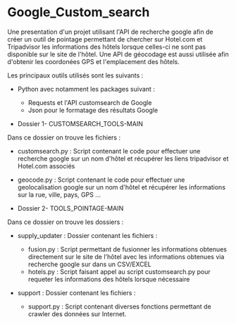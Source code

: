 # Google_Custom_search
Une presentation d'un projet utilisant l'API de recherche google afin
de créer un outil de pointage permettant de chercher sur Hotel.com
et Tripadvisor les informations des hôtels lorsque celles-ci ne 
sont pas disponible sur le site de l'hôtel. Une API de géocodage 
est aussi utilisée afin d'obtenir les coordonées GPS et l'emplacement
des hôtels.

Les principaux outils utilisés sont les suivants :
- Python avec notamment les packages suivant :
    - Requests et l'API customsearch de Google
    - Json pour le formatage des résultats Google

- Dossier 1- CUSTOMSEARCH_TOOLS-MAIN

Dans ce dossier on trouve les fichiers :
- customsearch.py : Script contenant le code pour effectuer une recherche
    google sur un nom d'hôtel et récupérer les liens tripadvisor et Hotel.com
    associés
- geocode.py : Script contenant le code pour effectuer une geolocalisation
    google sur un nom d'hôtel et récupérer les informations sur la rue, ville,
    pays, GPS ...


- Dossier 2- TOOLS_POINTAGE-MAIN

Dans ce dossier on trouve les dossiers :
- supply_updater : Dossier contenant les fichiers :
    - fusion.py  : Script permettant de fusionner les informations 
        obtenues directement sur le site de l'hôtel avec les informations 
        obtenues via recherche google sur dans un CSV/EXCEL
    - hotels.py  : Script faisant appel au script customsearch.py pour 
        requeter les informations des hôtels lorsque nécessaire

- support : Dossier contenant les fichiers :
    - support.py  : Script contenant diverses fonctions permettant
        de crawler des données sur Internet.
